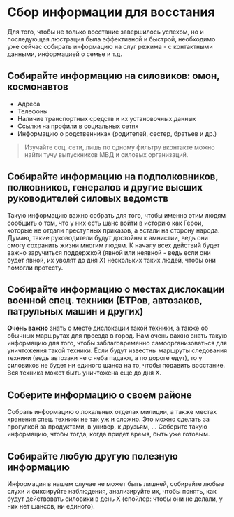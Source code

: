# Сбор информации для восстания

Для того, чтобы не только восстание завершилось успехом, но и последующая люстрация была эффективной и быстрой, необходимо уже сейчас собирать информацию на слуг режима - с контактными данными, информацией о семье и т.д.

## Собирайте информацию на силовиков: омон, космонавтов
* Адреса
* Телефоны
* Наличие транспортных средств и их установочных данных
* Ссылки на профили в социальных сетях
* Информацию о родственниках (родителей, сестер, братьев и др.)

> Изучайте соц. сети, лишь по одному фильтру вконтакте можно найти тучу выпускников МВД и силовых организаций.

## Собирайте информацию на подполковников, полковников, генералов и другие высших руководителей силовых ведомств
Такую информацию важно собрать для того, чтобы именно этим людям сообщить о том, что у них есть шанс войти в историю как Герои, которые не отдали преступных приказов, а встали на сторону народа. Думаю, такие руководители будут достойны к амнистии, ведь они смогу сохранить жизни многим людям. К началу всех действий будет важно заручиться поддержкой (явной или неявной - ведь если они будет явной, их уволят до дня X) нескольких таких людей, чтобы они помогли протесту.

## Собирайте информацию о местах дислокации военной спец. техники (БТРов, автозаков, патрульных машин и других)
**Очень важно** знать о месте дислокации такой техники, а также об обычных маршрутах для проезда в город. Нам очень важно знать такую информацию для того, чтобы заблаговременно самоорганизоваться для уничтожения такой техники. Если будут известны маршруты следования техники (ведь автозаки не с неба падают, а по дороге едут), то у силовиков не будет ни единого шанса на то, чтобы подавить восстание. Вся техника может быть уничтожена еще до дня X.

## Соберите информацию о своем районе
Собрать информацию о локальных отделах милиции, а также местах хранения спец. техники не так уж и сложно. Это можно сделать за прогулкой за продуктами, в универ, к друзьям, ...
Соберите такую информацию, чтобы тогда, когда придет время, быть уже готовым.

## Собирайте любую другую полезную информацию
Информация в нашем случае не может быть лишней, собирайте любые слухи и фиксируйте наблюдения, анализируйте их, чтобы понять, как будут действовать силовики в день X (спойлер: чтобы они не делали, у них нет шансов, ни единого).
